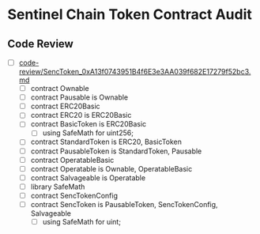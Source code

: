 # Sentinel Chain Token Contract Audit



## Code Review

* [ ] [code-review/SencToken_0xA13f0743951B4f6E3e3AA039f682E17279f52bc3.md](code-review/SencToken_0xA13f0743951B4f6E3e3AA039f682E17279f52bc3.md)
  * [ ] contract Ownable
  * [ ] contract Pausable is Ownable
  * [ ] contract ERC20Basic
  * [ ] contract ERC20 is ERC20Basic
  * [ ] contract BasicToken is ERC20Basic
    * [ ] using SafeMath for uint256;
  * [ ] contract StandardToken is ERC20, BasicToken
  * [ ] contract PausableToken is StandardToken, Pausable
  * [ ] contract OperatableBasic
  * [ ] contract Operatable is Ownable, OperatableBasic
  * [ ] contract Salvageable is Operatable
  * [ ] library SafeMath
  * [ ] contract SencTokenConfig
  * [ ] contract SencToken is PausableToken, SencTokenConfig, Salvageable
    * [ ] using SafeMath for uint;
